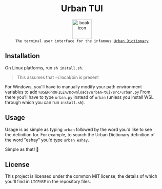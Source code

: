 <div align="center">

  <h1>Urban TUI</h1>

   <a href="_blank">
     <img
          width="64px"
          alt="book icon"
          src="https://github.com/GH-Syn/urban-tui/blob/feat/docs/readme/.github/images/book.png"/></a>
    <br>
  <code>The terminal user interface for the infamous <a href="https://www.urbandictionary.com/">Urban Dictionary</a></code>
</div>



## Installation

On Linux platforms, run `sh install.sh`.
> This assumes that ~/.local/bin is present

For Windows, you'll have to manually modify your path
environment variables to add `%USERPROFILE%/Downloads/urban-tui/src/urban.py`
From there you'll have to type `urban.py` instead of `urban` (unless you install WSL through which you can run `install.sh`).

## Usage

Usage is as simple as typing `urban` followed by the word you'd like to see the definition for.
For example, to search the Urban Dictionary definition of the word "eshay" you'd type `urban eshay`.

Simple as that! :rocket:

## License

This project is licensed under the common MIT license, the details of which you'll find in `LICENSE` in the repository files.

